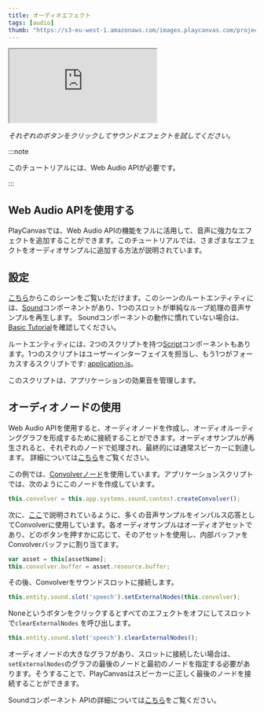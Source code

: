 ```yaml
---
title: オーディオエフェクト
tags: [audio]
thumb: "https://s3-eu-west-1.amazonaws.com/images.playcanvas.com/projects/12/406047/G0ZA35-image-75.jpg"
---
```


<div className="iframe-container">
    <iframe loading="lazy" src="https://playcanv.as/p/1nS6AnC9/" title="Audio Effects"></iframe>
</div>

*それぞれのボタンをクリックしてサウンドエフェクトを試してください。*

:::note

このチュートリアルには、Web Audio APIが必要です。

:::

## Web Audio APIを使用する

PlayCanvasでは、Web Audio APIの機能をフルに活用して、音声に強力なエフェクトを追加することができます。このチュートリアルでは、さまざまなエフェクトをオーディオサンプルに追加する方法が説明されています。

## 設定

[こちら][1]からこのシーンをご覧いただけます。このシーンのルートエンティティには、[Sound][2]コンポーネントがあり、1つのスロットが単純なループ処理の音声サンプルを再生します。 Soundコンポーネントの動作に慣れていない場合は、[Basic Tutorial][3]を確認してください。

ルートエンティティには、2つのスクリプトを持つ[Script][4]コンポーネントもあります。1つのスクリプトはユーザーインターフェイスを担当し、もう1つがフォーカスするスクリプトです: <a href="https://playcanvas.com/editor/asset/4472751" target="_blank">application.js</a>。

このスクリプトは、アプリケーションの効果音を管理します。

## オーディオノードの使用

Web Audio APIを使用すると、オーディオノードを作成し、オーディオルーティンググラフを形成するために接続することができます。オーディオサンプルが再生されると、それぞれのノードで処理され、最終的には通常スピーカーに到達します。 詳細については[こちら][5]をご覧ください。

この例では、[Convolverノード][6]を使用しています。アプリケーションスクリプトでは、次のようにこのノードを作成しています。

```javascript
this.convolver = this.app.systems.sound.context.createConvolver();
```

次に、[ここ][7]で説明されているように、多くの音声サンプルをインパルス応答としてConvolverに使用しています。各オーディオサンプルはオーディオアセットであり、どのボタンを押すかに応じて、そのアセットを使用し、内部バッファをConvolverバッファに割り当てます。

```javascript
var asset = this[assetName];
this.convolver.buffer = asset.resource.buffer;
```

その後、Convolverをサウンドスロットに接続します。

```javascript
this.entity.sound.slot('speech').setExternalNodes(this.convolver);
```

Noneというボタンをクリックするとすべてのエフェクトをオフにしてスロットで```clearExternalNodes``` を呼び出します。

```javascript
this.entity.sound.slot('speech').clearExternalNodes();
```

オーディオノードの大きなグラフがあり、スロットに接続したい場合は、```setExternalNodes```のグラフの最後のノードと最初のノードを指定する必要があります。そうすることで、PlayCanvasはスピーカーに正しく最後のノードを接続することができます。

Soundコンポーネント APIの詳細については[こちら][8]をご覧ください。

[1]: https://playcanvas.com/editor/scene/440346
[2]: /user-manual/scenes/components/sound
[3]: /tutorials/basic-audio/
[4]: /user-manual/scenes/components/script
[5]: https://developer.mozilla.org/en-US/docs/Web/API/Web_Audio_API
[6]: https://developer.mozilla.org/en-US/docs/Web/API/ConvolverNode
[7]: https://developer.mozilla.org/en-US/docs/Web/API/ConvolverNode/buffer
[8]: /api/pc.Sound.html
